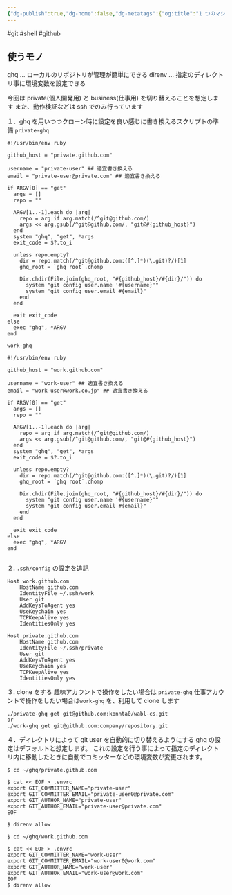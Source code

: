 ```yaml
---
{"dg-publish":true,"dg-home":false,"dg-metatags":{"og:title":"1 つのマシンで2つの git のユーザーを簡単に切り替える方法","og:image":"https://raw.githubusercontent.com/konnta0/blog2/refs/heads/main/konnta0.jpg","twitter:card":"summary","twitter:title":"1 つのマシンで2つの git のユーザーを簡単に切り替える方法","twitter:image":"https://raw.githubusercontent.com/konnta0/blog2/refs/heads/main/konnta0.jpg","twitter:site":"@konnta0"},"permalink":"/Engineering/1 つのマシンで2つの git のユーザーを簡単に切り替える方法/","metatags":{"og:title":"1 つのマシンで2つの git のユーザーを簡単に切り替える方法","og:image":"https://raw.githubusercontent.com/konnta0/blog2/refs/heads/main/konnta0.jpg","twitter:card":"summary","twitter:title":"1 つのマシンで2つの git のユーザーを簡単に切り替える方法","twitter:image":"https://raw.githubusercontent.com/konnta0/blog2/refs/heads/main/konnta0.jpg","twitter:site":"@konnta0"},"dgPassFrontmatter":true,"created":"2025-01-10T11:49:58.025+09:00"}
---
```



#git #shell #github

## 使うモノ
ghq ... ローカルのリポジトリが管理が簡単にできる
direnv ... 指定のディレクトリ事に環境変数を設定できる

今回は private(個人開発用) と  business(仕事用) を切り替えることを想定します
また、動作検証などは ssh でのみ行っています

１．ghq を用いつつクローン時に設定を良い感じに書き換えるスクリプトの準備
`private-ghq`
```shell
#!/usr/bin/env ruby

github_host = "private.github.com"

username = "private-user" ## 適宜書き換える
email = "private-user@private.com" ## 適宜書き換える

if ARGV[0] == "get"
  args = []
  repo = ""

  ARGV[1..-1].each do |arg|
    repo = arg if arg.match(/^git@github.com/)
    args << arg.gsub(/^git@github.com/, "git@#{github_host}")
  end
  system "ghq", "get", *args
  exit_code = $?.to_i

  unless repo.empty?
    dir = repo.match(/^git@github.com:([^.]*)(\.git)?/)[1]
    ghq_root = `ghq root`.chomp

    Dir.chdir(File.join(ghq_root, "#{github_host}/#{dir}/")) do
      system "git config user.name '#{username}'"
      system "git config user.email #{email}"
    end
  end

  exit exit_code
else
  exec "ghq", *ARGV
end
```

`work-ghq`
```shell
#!/usr/bin/env ruby

github_host = "work.github.com" 

username = "work-user" ## 適宜書き換える
email = "work-user@work.co.jp" ## 適宜書き換える

if ARGV[0] == "get"
  args = []
  repo = ""

  ARGV[1..-1].each do |arg|
    repo = arg if arg.match(/^git@github.com/)
    args << arg.gsub(/^git@github.com/, "git@#{github_host}")
  end
  system "ghq", "get", *args
  exit_code = $?.to_i

  unless repo.empty?
    dir = repo.match(/^git@github.com:([^.]*)(\.git)?/)[1]
    ghq_root = `ghq root`.chomp

    Dir.chdir(File.join(ghq_root, "#{github_host}/#{dir}/")) do
      system "git config user.name '#{username}'"
      system "git config user.email #{email}"
    end
  end

  exit exit_code
else
  exec "ghq", *ARGV
end


```


２. `.ssh/config` の設定を追記
```config
Host work.github.com
    HostName github.com
    IdentityFile ~/.ssh/work
    User git
    AddKeysToAgent yes
    UseKeychain yes
    TCPKeepAlive yes
    IdentitiesOnly yes

Host private.github.com
    HostName github.com
    IdentityFile ~/.ssh/private
    User git
    AddKeysToAgent yes
    UseKeychain yes
    TCPKeepAlive yes
    IdentitiesOnly yes
```


３. clone をする
趣味アカウントで操作をしたい場合は `private-ghq` 
仕事アカウントで操作をしたい場合は`work-ghq`
を、利用して clone します
```shell
./private-ghq get git@github.com:konnta0/wabl-cs.git 
or
./work-ghq get git@github.com:company/repository.git 
```

４．ディレクトリによって git user を自動的に切り替えるようにする
ghq の設定はデフォルトと想定します。
これの設定を行う事によって指定のディレクトリ内に移動したときに自動でコミッターなどの環境変数が変更されます。
```
$ cd ~/ghq/private.github.com

$ cat << EOF > .envrc
export GIT_COMMITTER_NAME="private-user"
export GIT_COMMITTER_EMAIL="private-user0@private.com"
export GIT_AUTHOR_NAME="private-user"
export GIT_AUTHOR_EMAIL="private-user@private.com"
EOF

$ direnv allow
```

```
$ cd ~/ghq/work.github.com

$ cat << EOF > .envrc
export GIT_COMMITTER_NAME="work-user"
export GIT_COMMITTER_EMAIL="work-user0@work.com"
export GIT_AUTHOR_NAME="work-user"
export GIT_AUTHOR_EMAIL="work-user@work.com"
EOF
$ direnv allow
```